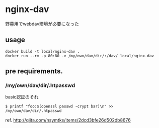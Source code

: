 # nginx-dav

野暮用でwebdav環境が必要になった

## usage

```
docker build -t local/nginx-dav .
docker run --rm -p 80:80 -v /my/own/dav/dir/:/dav/ local/nginx-dav
```

## pre requirements.

### /my/own/dav/dir/.htpasswd

basic認証のそれ

```
$ printf "foo:$(openssl passwd -crypt bar)\n" >> /my/own/dav/dir/.htpasswd
```

ref. http://qiita.com/nsymtks/items/2dcd3bfe26d502db8676
